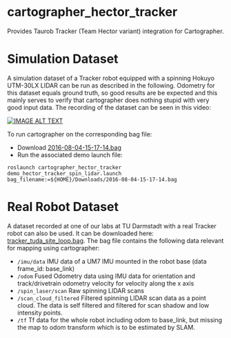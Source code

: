 # cartographer_hector_tracker
Provides Taurob Tracker (Team Hector variant) integration for Cartographer.


# Simulation Dataset

A simulation dataset of a Tracker robot equipped with a spinning Hokuyo UTM-30LX LIDAR can be run as described in the following. Odometry for this dataset equals ground truth, so good results are be expected and this mainly serves to verify that cartographer does nothing stupid with very good input data. The recording of the dataset can be seen in this video:

[![IMAGE ALT TEXT](http://img.youtube.com/vi/KIdIpFkSiHE/0.jpg)](https://youtu.be/KIdIpFkSiHE "Video Title")

To run cartographer on the corresponding bag file:
* Download [2016-08-04-15-17-14.bag](https://drive.google.com/open?id=0B1hU91jkd7VwbU5JZ3hqenNiT2c)
* Run the associated demo launch file:
```
roslaunch cartographer_hector_tracker demo_hector_tracker_spin_lidar.launch bag_filename:=${HOME}/Downloads/2016-08-04-15-17-14.bag
```

# Real Robot Dataset

A dataset recorded at one of our labs at TU Darmstadt with a real Tracker robot can also be used. It can be downloaded here: [tracker_tuda_site_loop.bag](https://drive.google.com/open?id=0B2xI6QMWN-f6TE1Zd3hHbVVvR1E). The bag file contains the following data relevant for mapping using cartographer:
* `/imu/data` IMU data of a UM7 IMU mounted in the robot base (data frame_id: base_link)
* `/odom` Fused Odometry data using IMU data for orientation and track/drivetrain odometry velocity for velocity along the x axis
* `/spin_laser/scan` Raw spinning LIDAR scans
* `/scan_cloud_filtered` Filtered spinning LIDAR scan data as a point cloud. The data is self filtered and filtered for scan shadow and low intensity points.
* `/tf` Tf data for the whole robot including odom to base_link, but missing the map to odom transform which is to be estimated by SLAM.
